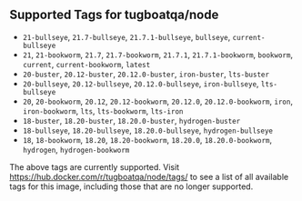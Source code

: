 ## Supported Tags for tugboatqa/node

* `21-bullseye`, `21.7-bullseye`, `21.7.1-bullseye`, `bullseye`, `current-bullseye`
* `21`, `21-bookworm`, `21.7`, `21.7-bookworm`, `21.7.1`, `21.7.1-bookworm`, `bookworm`, `current`, `current-bookworm`, `latest`
* `20-buster`, `20.12-buster`, `20.12.0-buster`, `iron-buster`, `lts-buster`
* `20-bullseye`, `20.12-bullseye`, `20.12.0-bullseye`, `iron-bullseye`, `lts-bullseye`
* `20`, `20-bookworm`, `20.12`, `20.12-bookworm`, `20.12.0`, `20.12.0-bookworm`, `iron`, `iron-bookworm`, `lts`, `lts-bookworm`, `lts-iron`
* `18-buster`, `18.20-buster`, `18.20.0-buster`, `hydrogen-buster`
* `18-bullseye`, `18.20-bullseye`, `18.20.0-bullseye`, `hydrogen-bullseye`
* `18`, `18-bookworm`, `18.20`, `18.20-bookworm`, `18.20.0`, `18.20.0-bookworm`, `hydrogen`, `hydrogen-bookworm`

The above tags are currently supported. Visit https://hub.docker.com/r/tugboatqa/node/tags/ to see a list of all available tags for this image, including those that are no longer supported.
